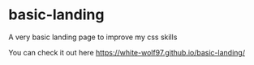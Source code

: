 # basic-landing

A very basic landing page to improve my css skills

You can check it out here https://white-wolf97.github.io/basic-landing/
